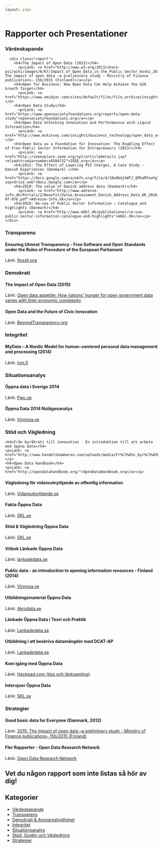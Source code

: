 ```yaml
---
layout: page
---
```

<!-- page content start -->

<div class="container">
  <div class="row">
    <div class="col-md-8">
      <h1>Rapporter och Presentationer</h1>
      <h3 class="section-heading" id="#varde">Värdeskapande</h3>

      <div class="report">
        <h4>The Impact of Open Data (2015)</h4>
          <p>Länk: <a href="http://www.w3.org/2013/share-psi/wiki/images/6/67/Impact_of_Open_Data_in_the_Public_Sector_Koski_2015.pdf">2015: The Impact of open data –a preliminary study - Ministry of Finance publications– 15b/2015 (Finland)</a></p>
        <h4>Open for Business: How Open Data Can Help Achieve the G20 Growth Target</h4>
          <p>Länk: <a href="https://www.omidyar.com/sites/default/files/file_archive/insights/ON%20Report_061114_FNL.pdf">Omidyar.com</a></p>
        <h4>Open Data Study</h4>
          <p>Länk: <a href="https://www.opensocietyfoundations.org/reports/open-data-study">opensocietyfoundations.org</a></p>
        <h4>Open Data Unlocking Innovation and Performacnce with Liquid Information</h4>
          <p>Länk: <a href="http://www.mckinsey.com/insights/business_technology/open_data_unlocking_innovation_and_performance_with_liquid_information">McKinsey.com</a></p>
        <h4>Open Data as a Foundation for Innovation: The Enabling Effect of Free Public Sector Information for Entrepreneurs (2013)</h4>
          <p>Länk: <a href="http://ieeexplore.ieee.org/xpl/articleDetails.jsp?reload=true&arnumber=6584732">IEEE.org</a></p>
        <h4>2012: The Effect of Lowering PSI Charges, A Case Study - Danish Experiences (Danmark) </h4>
          <p>Länk: <a href="https://docs.google.com/a/okfn.org/file/d/18eQbdjhWTJ_QPKaM7eaYg7lLNiEBhs4HXxCjcs6XxvNDJpMBoq5FPMiydgB4/edit?usp=drive_web">Docs.Google.com</a></p>
        <h4>2010: The value of Danish address data (Danmark)</h4>
          <p>Länk: <a href="http://www.adresse-info.dk/Portals/2/Benefit/Value_Assessment_Danish_Address_Data_UK_2010-07-07b.pdf">Adresse-Info.dk</a></p>
        <h4>2010: Re-use of Public Sector Information – Catalogue and highlights (Danmark)</h4>
          <p>Länk: <a href="http://www.mbbl.dk/publikationer/re-use-public-sector-information-catalogue-and-highlights">mbbl.dk</a></p>
    </div>

<h3 id="#transparens">Transparens</h3>

<div class="report">
  <h4>Ensuring Utmost Transparency - Free Software and Open Standards under the Rules of Procedure of the European Parliament</h4>
  <p>Länk: <a href="http://www.ifosslr.org/ifosslr/article/view/105/186">ifosslr.org</a></p>
  </div>

<h3 id="#demokrati">Demokrati</h3>

<div class="report">
  <h4>The Impact of Open Data (2015)</h4>
  <p>Länk: <a href="https://aaltodoc.aalto.fi/handle/123456789/16423">Open data appetite: How nations' hunger for open government data varies with their economic complexity</a></p>
  <h4>Open Data and the Future of Civic Innovation</h4>
  <p>Länk: <a href="http://beyondtransparency.org/">BeyondTransparency.org</a></p>
  </div>

<h3 id="#integritet">Integritet</h3>

<div class="report">
  <h4>MyData – A Nordic Model for human-centered personal data management and processing (2014)</h4>
  <p>Länk: <a href="https://www.lvm.fi/docs/en/3759139_DLFE-27119.pdf">lvm.fi</a></p>
  </div>

<h3 id="#analys">Situationsanalys</h3>

<div class="report">
  <h4>Öppna data i Sverige 2014</h4>
  <p>Länk: <a href="http://www.pwc.se/sv/publikationer/oppna-data-i-sverige-2014.html">Pwc.se</a></p>
  <h4>Öppna Data 2014 Nulägesanalys</h4>
  <p>Länk: <a href="http://www.vinnova.se/upload/EPiStorePDF/vr_14_04.pdf">Vinnova.se</a></p>
  </div>

<h3 id="#guide">Stöd och Vägledning</h3>

  <div class="report">

    <h4>Från byråkrati till innovation - En introduktion till att arbeta med öppna data</h4>
    <p>Länk: <a href="http://www.handelskammaren.com/uploads/media/Fr%C3%A5n_byr%C3%A5krati_till_innovation_130311.pdf">Lub.Lu.se</a></p>
    <h4>Open Data Handbook</h4>
    <p>Länk: <a href="http://opendatahandbook.org/">OpenDataHandbook.org</a></p>
  <h4>Vägledning för vidareutnyttjande av offentlig information</h4>
  <p>Länk: <a href="http://www.vidareutnyttjande.se/">Vidareutnyttjande.se</a></p>
  <h4>Fakta Öppna Data</h4>
  <p>Länk: <a href="http://skl.se/naringslivarbetedigitalisering/digitalisering/oppnadata/faktaoppnadata.1069.html">SKL.se</a></p>
  <h4>Stöd & Vägledning Öppna Data</h4>
  <p>Länk: <a href="http://skl.se/naringslivarbetedigitalisering/digitalisering/digitaldelaktighetoppenhet/oppnadata/stodvagledning.947.html">SKL.se</a></p>
  <h4>Vitbok Länkade Öppna Data</h4>
  <p>Länk: <a href="http://lankadedata.se/vitbok/">lankadedata.se</a></p>
  <h4>Public data - an introduction to opening information resources - Finland (2014)</h4>
  <p>Länk: <a href="http://www.vinnova.se/PageFiles/181505160/57392397-Public-Data.pdf">Vinnova.se</a></p>
  </div>
  <div class="course">
  <h4>Utbildningsmaterial Öppna Data</h4>
  <p>Länk: <a href="http://akrodata.se/utbildningsmaterial-oppna-data/">Akrodata.se</a></p>
  <h4>Länkade Öppna Data i Teori och Praktik</h4>
  <p>Länk: <a href="http://lankadedata.se/lod-utbildning">Lankadedata.se</a></p>
  <h4>Utbildning i att beskriva datamängder med DCAT-AP</h4>
  <p>Länk: <a href="http://lankadedata.se/dcat-utbildning/">Lankadedata.se</a></p>
  <h4>Kom igång med Öppna Data</h4>
  <p>Länk: <a href="http://bit.ly/komoppnadata">Hackpad.com (tips och länksamling)</a></p>
  <h4>Intervjuer Öppna Data</h4>
  <p>Länk: <a href="http://skl.se/naringslivarbetedigitalisering/digitalisering/digitaldelaktighetoppenhet/oppnadata/inspirationgodaexempel/intervjueroppnadata.6993.html">SKL.se</a></p>
  </div>

<h3 id="#strategi">Strategier</h3>
<div class="report">
  <h4>Good basic data for Everyone (Danmark, 2012)</h4>
  <p>Länk: <a href="http://uk.fm.dk/publications/2012/good-basic-data-for-everyone/~/media/Publikationer/Imported/2012/Gode%20grunddata%20til%20alle/BasicData_UK_web_2012.10.08.ashx">2015: The Impact of open data –a preliminary study - Ministry of Finance publications– 15b/2015 (Finland)</a></p>
  </div>
<div class="report">
  <h4>Fler Rapporter - Open Data Research Network</h4>
  <p>Länk: <a href="http://www.opendataresearch.org/reports">Open Data Research Network</a></p>
  </div>
<h2 class="section-heading">Vet du någon rapport som inte listas så hör av dig!</h2>
</div>
    <div class="col-md-4">
      <h2>Kategorier</h2>
      <ul>
        <li><a href="#varde">Värdeskapande</a></li>
        <li><a href="#transparens">Transparens</a></li>
        <li><a href="#demokrati">Demokrati & Ansvarsskydlighet</a></li>
        <li><a href="#integritet">Integritet</a></li>
        <li><a href="#analys">Situationsanalys</a></li>
        <li><a href="#guide">Stöd, Guider och Vägledning</a></li>
        <li><a href="#strategi">Strategier</a></li>
        </ul>
      </div>
    </div>
</div>
